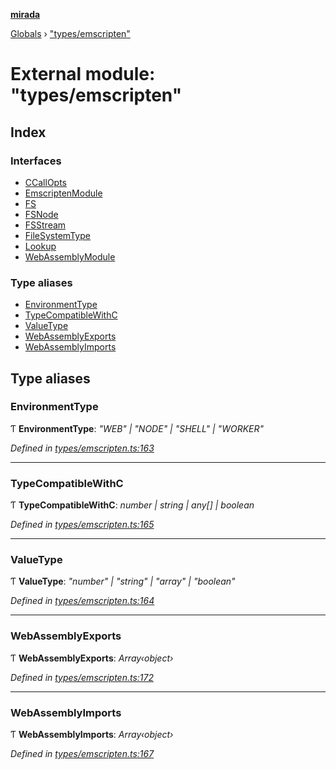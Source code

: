 **[mirada](../README.md)**

[Globals](../README.md) › ["types/emscripten"](_types_emscripten_.md)

# External module: "types/emscripten"

## Index

### Interfaces

* [CCallOpts](../interfaces/_types_emscripten_.ccallopts.md)
* [EmscriptenModule](../interfaces/_types_emscripten_.emscriptenmodule.md)
* [FS](../interfaces/_types_emscripten_.fs.md)
* [FSNode](../interfaces/_types_emscripten_.fsnode.md)
* [FSStream](../interfaces/_types_emscripten_.fsstream.md)
* [FileSystemType](../interfaces/_types_emscripten_.filesystemtype.md)
* [Lookup](../interfaces/_types_emscripten_.lookup.md)
* [WebAssemblyModule](../interfaces/_types_emscripten_.webassemblymodule.md)

### Type aliases

* [EnvironmentType](_types_emscripten_.md#environmenttype)
* [TypeCompatibleWithC](_types_emscripten_.md#typecompatiblewithc)
* [ValueType](_types_emscripten_.md#valuetype)
* [WebAssemblyExports](_types_emscripten_.md#webassemblyexports)
* [WebAssemblyImports](_types_emscripten_.md#webassemblyimports)

## Type aliases

###  EnvironmentType

Ƭ **EnvironmentType**: *"WEB" | "NODE" | "SHELL" | "WORKER"*

*Defined in [types/emscripten.ts:163](https://github.com/cancerberoSgx/mirada/blob/eecc091/mirada/src/types/emscripten.ts#L163)*

___

###  TypeCompatibleWithC

Ƭ **TypeCompatibleWithC**: *number | string | any[] | boolean*

*Defined in [types/emscripten.ts:165](https://github.com/cancerberoSgx/mirada/blob/eecc091/mirada/src/types/emscripten.ts#L165)*

___

###  ValueType

Ƭ **ValueType**: *"number" | "string" | "array" | "boolean"*

*Defined in [types/emscripten.ts:164](https://github.com/cancerberoSgx/mirada/blob/eecc091/mirada/src/types/emscripten.ts#L164)*

___

###  WebAssemblyExports

Ƭ **WebAssemblyExports**: *Array‹object›*

*Defined in [types/emscripten.ts:172](https://github.com/cancerberoSgx/mirada/blob/eecc091/mirada/src/types/emscripten.ts#L172)*

___

###  WebAssemblyImports

Ƭ **WebAssemblyImports**: *Array‹object›*

*Defined in [types/emscripten.ts:167](https://github.com/cancerberoSgx/mirada/blob/eecc091/mirada/src/types/emscripten.ts#L167)*
